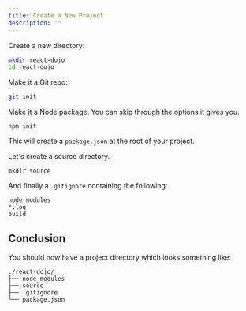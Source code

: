 ```yaml
---
title: Create a New Project
description: ""
---
```


Create a new directory:

```sh
mkdir react-dojo
cd react-dojo
```

Make it a Git repo:

```sh
git init
```

Make it a Node package. You can skip through the options it gives you.

```
npm init
```

This will create a `package.json` at the root of your project.

Let's create a source directory.

```
mkdir source
```

And finally a `.gitignore` containing the following:

```
node_modules
*.log
build
```

## Conclusion

You should now have a project directory which looks something like:

```
./react-dojo/
├── node_modules
├── source
├── .gitignore
└── package.json
```